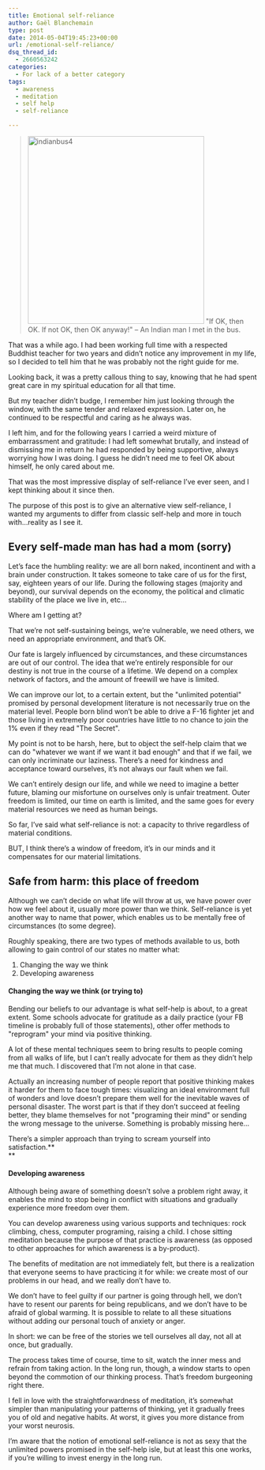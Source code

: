 ```yaml
---
title: Emotional self-reliance
author: Gaël Blanchemain
type: post
date: 2014-05-04T19:45:23+00:00
url: /emotional-self-reliance/
dsq_thread_id:
  - 2660563242
categories:
  - For lack of a better category
tags:
  - awareness
  - meditation
  - self help
  - self-reliance

---
```

><img class="alignleft size-full wp-image-7796" src="http://www.gr0wing.com/wp-content/uploads/2014/05/indianbus4.jpg" alt="indianbus4" width="357" height="380" srcset="https://www.gr0wing.com/wp-content/uploads/2014/05/indianbus4.jpg 357w, https://www.gr0wing.com/wp-content/uploads/2014/05/indianbus4-281x300.jpg 281w" sizes="(max-width: 357px) 100vw, 357px" /> "If OK, then OK. If not OK, then OK anyway!" &#8211; An Indian man I met in the bus.

That was a while ago. I had been working full time with a respected Buddhist teacher for two years and didn&#8217;t notice any improvement in my life, so I decided to tell him that he was probably not the right guide for me.

Looking back, it was a pretty callous thing to say, knowing that he had spent great care in my spiritual education for all that time.

But my teacher didn&#8217;t budge, I remember him just looking through the window, with the same tender and relaxed expression. Later on, he continued to be respectful and caring as he always was.

I left him, and for the following years I carried a weird mixture of embarrassment and gratitude: I had left somewhat brutally, and instead of dismissing me in return he had responded by being supportive, always worrying how I was doing. I guess he didn&#8217;t need me to feel OK about himself, he only cared about me.

That was the most impressive display of self-reliance I&#8217;ve ever seen, and I kept thinking about it since then.

The purpose of this post is to give an alternative view self-reliance, I wanted my arguments to differ from classic self-help and more in touch with&#8230;reality as I see it.

## Every self-made man has had a mom (sorry)

Let&#8217;s face the humbling reality: we are all born naked, incontinent and with a brain under construction. It takes someone to take care of us for the first, say, eighteen years of our life. During the following stages (majority and beyond), our survival depends on the economy, the political and climatic stability of the place we live in, etc&#8230;

Where am I getting at?

That we&#8217;re not self-sustaining beings, we&#8217;re vulnerable, we need others, we need an appropriate environment, and that&#8217;s OK.

Our fate is largely influenced by circumstances, and these circumstances are out of our control. The idea that we&#8217;re entirely responsible for our destiny is not true in the course of a lifetime. We depend on a complex network of factors, and the amount of freewill we have is limited.

We can improve our lot, to a certain extent, but the "unlimited potential" promised by personal development literature is not necessarily true on the material level. People born blind won&#8217;t be able to drive a F-16 fighter jet and those living in extremely poor countries have little to no chance to join the 1% even if they read "The Secret".

My point is not to be harsh, here, but to object the self-help claim that we can do "whatever we want if we want it bad enough" and that if we fail, we can only incriminate our laziness. There&#8217;s a need for kindness and acceptance toward ourselves, it&#8217;s not always our fault when we fail.

We can&#8217;t entirely design our life, and while we need to imagine a better future, blaming our misfortune on ourselves only is unfair treatment. Outer freedom is limited, our time on earth is limited, and the same goes for every material resources we need as human beings.

So far, I&#8217;ve said what self-reliance is not: a capacity to thrive regardless of material conditions.

BUT, I think there&#8217;s a window of freedom, it&#8217;s in our minds and it compensates for our material limitations.

## Safe from harm: this place of freedom

Although we can&#8217;t decide on what life will throw at us, we have power over how we feel about it, usually more power than we think. Self-reliance is yet another way to name that power, which enables us to be mentally free of circumstances (to some degree).

Roughly speaking, there are two types of methods available to us, both allowing to gain control of our states no matter what:

  1. Changing the way we think
  2. Developing awareness

#### Changing the way we think (or trying to)

Bending our beliefs to our advantage is what self-help is about, to a great extent. Some schools advocate for gratitude as a daily practice (your FB timeline is probably full of those statements), other offer methods to "reprogram" your mind via positive thinking.

A lot of these mental techniques seem to bring results to people coming from all walks of life, but I can&#8217;t really advocate for them as they didn&#8217;t help me that much. I discovered that I&#8217;m not alone in that case.

Actually an increasing number of people report that positive thinking makes it harder for them to face tough times: visualizing an ideal environment full of wonders and love doesn&#8217;t prepare them well for the inevitable waves of personal disaster. The worst part is that if they don&#8217;t succeed at feeling better, they blame themselves for not "programing their mind" or sending the wrong message to the universe. Something is probably missing here&#8230;

There&#8217;s a simpler approach than trying to scream yourself into satisfaction.**  
** 

#### Developing awareness

Although being aware of something doesn&#8217;t solve a problem right away, it enables the mind to stop being in conflict with situations and gradually experience more freedom over them.

You can develop awareness using various supports and techniques: rock climbing, chess, computer programing, raising a child. I chose sitting meditation because the purpose of that practice is awareness (as opposed to other approaches for which awareness is a by-product).

The benefits of meditation are not immediately felt, but there is a realization that everyone seems to have practicing it for while: we create most of our problems in our head, and we really don&#8217;t have to.

We don&#8217;t have to feel guilty if our partner is going through hell, we don&#8217;t have to resent our parents for being republicans, and we don&#8217;t have to be afraid of global warming. It is possible to relate to all these situations without adding our personal touch of anxiety or anger.

In short: we can be free of the stories we tell ourselves all day, not all at once, but gradually.

The process takes time of course, time to sit, watch the inner mess and refrain from taking action. In the long run, though, a window starts to open beyond the commotion of our thinking process. That&#8217;s freedom burgeoning right there.

I fell in love with the straightforwardness of meditation, it&#8217;s somewhat simpler than manipulating your patterns of thinking, yet it gradually frees you of old and negative habits. At worst, it gives you more distance from your worst neurosis.

I&#8217;m aware that the notion of emotional self-reliance is not as sexy that the unlimited powers promised in the self-help isle, but at least this one works, if you&#8217;re willing to invest energy in the long run.
